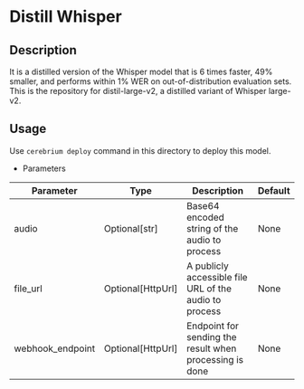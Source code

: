 # Distill Whisper

## Description
It is a distilled version of the Whisper model that is 6 times faster, 49% smaller, and performs within 1% WER on out-of-distribution evaluation sets. This is the repository for distil-large-v2, a distilled variant of Whisper large-v2.

## Usage
Use `cerebrium deploy` command in this directory to deploy this model.

- Parameters

| Parameter | Type | Description | Default |
| --- | --- | --- | --- |
| audio | Optional[str] | Base64 encoded string of the audio to process | None |
| file_url | Optional[HttpUrl] | A publicly accessible file URL of the audio to process | None |
| webhook_endpoint | Optional[HttpUrl] | Endpoint for sending the result when processing is done | None |
